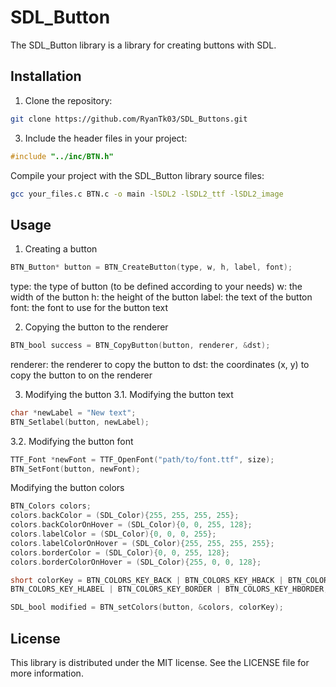 # SDL_Button

The SDL_Button library is a library for creating buttons with SDL.

## Installation

1. Clone the repository:
```bash
git clone https://github.com/RyanTk03/SDL_Buttons.git
```

3. Include the header files in your project:
``` c
#include "../inc/BTN.h"
```
Compile your project with the SDL_Button library source files:

```bash
gcc your_files.c BTN.c -o main -lSDL2 -lSDL2_ttf -lSDL2_image
```
## Usage
1. Creating a button
```c
BTN_Button* button = BTN_CreateButton(type, w, h, label, font);
```
type: the type of button (to be defined according to your needs)
w: the width of the button
h: the height of the button
label: the text of the button
font: the font to use for the button text

2. Copying the button to the renderer
```c
BTN_bool success = BTN_CopyButton(button, renderer, &dst);
```
renderer: the renderer to copy the button to
dst: the coordinates (x, y) to copy the button to on the renderer

3. Modifying the button
3.1. Modifying the button text
```c
char *newLabel = "New text";
BTN_Setlabel(button, newLabel);
```
3.2. Modifying the button font
```c
TTF_Font *newFont = TTF_OpenFont("path/to/font.ttf", size);
BTN_SetFont(button, newFont);
```
Modifying the button colors
```c
BTN_Colors colors;
colors.backColor = (SDL_Color){255, 255, 255, 255};
colors.backColorOnHover = (SDL_Color){0, 0, 255, 128};
colors.labelColor = (SDL_Color){0, 0, 0, 255};
colors.labelColorOnHover = (SDL_Color){255, 255, 255, 255};
colors.borderColor = (SDL_Color){0, 0, 255, 128};
colors.borderColorOnHover = (SDL_Color){255, 0, 0, 128};

short colorKey = BTN_COLORS_KEY_BACK | BTN_COLORS_KEY_HBACK | BTN_COLORS_KEY_LABEL |
BTN_COLORS_KEY_HLABEL | BTN_COLORS_KEY_BORDER | BTN_COLORS_KEY_HBORDER;

SDL_bool modified = BTN_setColors(button, &colors, colorKey);
```
## License
This library is distributed under the MIT license. See the LICENSE file for more information.
